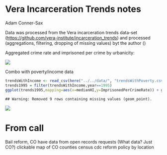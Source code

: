 Vera Incarceration Trends notes
================
Adam Conner-Sax

Data was processed from the Vera incarceration trends data-set (<https://github.com/vera-institute/incarceration_trends>) and processed (aggregations, filtering, dropping of missing values) byt the author ()

Aggregated crime rate and imprisoned per crime by urbanicity:

![](notes_files/figure-markdown_github/urbanicity-1.png)

Combo with poverty/income data

``` r
trendsWithIncome <- read_csv(here("../../data/", "trendsWithPoverty.csv"))
trends1995 = filter(trendsWithIncome,year==1995)
ggplot(trends1995,mapping=aes(x=medianHI,y=ImprisonedPerCrimeRate)) + geom_point()
```

    ## Warning: Removed 9 rows containing missing values (geom_point).

![](notes_files/figure-markdown_github/income%20scatter-1.png)

From call
=========

Bail reform, CO have data from open records requests (What data? Just CO?) clickable map of CO counties census cdc reform policy by location
